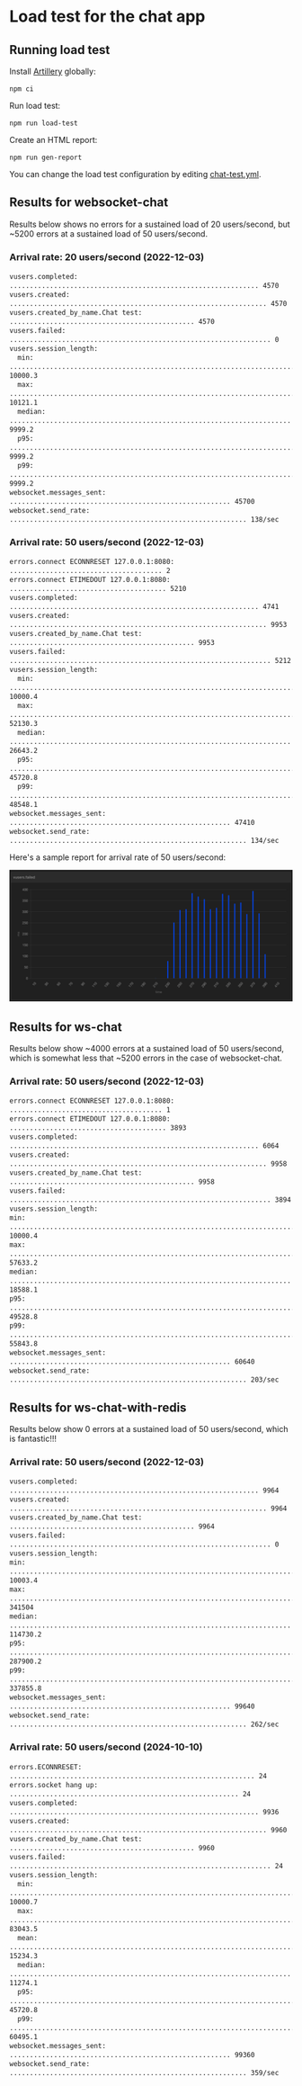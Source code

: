 # Load test for the chat app

## Running load test

Install [Artillery](https://www.artillery.io/) globally:

```shell
npm ci
```

Run load test:

```shell
npm run load-test
```

Create an HTML report:

```shell
npm run gen-report
```

You can change the load test configuration by editing
[chat-test.yml](chat-test.yml).

## Results for websocket-chat

Results below shows no errors for a sustained load of 20 users/second, but ~5200
errors at a sustained load of 50 users/second.

### Arrival rate: 20 users/second (2022-12-03)

```text
vusers.completed: .............................................................. 4570
vusers.created: ................................................................ 4570
vusers.created_by_name.Chat test: .............................................. 4570
vusers.failed: ................................................................. 0
vusers.session_length:
  min: ......................................................................... 10000.3
  max: ......................................................................... 10121.1
  median: ...................................................................... 9999.2
  p95: ......................................................................... 9999.2
  p99: ......................................................................... 9999.2
websocket.messages_sent: ....................................................... 45700
websocket.send_rate: ........................................................... 138/sec
```

### Arrival rate: 50 users/second (2022-12-03)

```text
errors.connect ECONNRESET 127.0.0.1:8080: ...................................... 2
errors.connect ETIMEDOUT 127.0.0.1:8080: ....................................... 5210
vusers.completed: .............................................................. 4741
vusers.created: ................................................................ 9953
vusers.created_by_name.Chat test: .............................................. 9953
vusers.failed: ................................................................. 5212
vusers.session_length:
  min: ......................................................................... 10000.4
  max: ......................................................................... 52130.3
  median: ...................................................................... 26643.2
  p95: ......................................................................... 45720.8
  p99: ......................................................................... 48548.1
websocket.messages_sent: ....................................................... 47410
websocket.send_rate: ........................................................... 134/sec
```

Here's a sample report for arrival rate of 50 users/second:

![Virtual Users Failed](virtual-users-failed.png)

## Results for ws-chat

Results below show ~4000 errors at a sustained load of 50 users/second, which is
somewhat less that ~5200 errors in the case of websocket-chat.

### Arrival rate: 50 users/second (2022-12-03)

```text
errors.connect ECONNRESET 127.0.0.1:8080: ...................................... 1
errors.connect ETIMEDOUT 127.0.0.1:8080: ....................................... 3893
vusers.completed: .............................................................. 6064
vusers.created: ................................................................ 9958
vusers.created_by_name.Chat test: .............................................. 9958
vusers.failed: ................................................................. 3894
vusers.session_length:
min: ......................................................................... 10000.4
max: ......................................................................... 57633.2
median: ...................................................................... 18588.1
p95: ......................................................................... 49528.8
p99: ......................................................................... 55843.8
websocket.messages_sent: ....................................................... 60640
websocket.send_rate: ........................................................... 203/sec
```

## Results for ws-chat-with-redis

Results below show 0 errors at a sustained load of 50 users/second, which is
fantastic!!!

### Arrival rate: 50 users/second (2022-12-03)

```text
vusers.completed: .............................................................. 9964
vusers.created: ................................................................ 9964
vusers.created_by_name.Chat test: .............................................. 9964
vusers.failed: ................................................................. 0
vusers.session_length:
min: ......................................................................... 10003.4
max: ......................................................................... 341504
median: ...................................................................... 114730.2
p95: ......................................................................... 287900.2
p99: ......................................................................... 337855.8
websocket.messages_sent: ....................................................... 99640
websocket.send_rate: ........................................................... 262/sec
```

### Arrival rate: 50 users/second (2024-10-10)

```text
errors.ECONNRESET: ............................................................. 24
errors.socket hang up: ......................................................... 24
vusers.completed: .............................................................. 9936
vusers.created: ................................................................ 9960
vusers.created_by_name.Chat test: .............................................. 9960
vusers.failed: ................................................................. 24
vusers.session_length:
  min: ......................................................................... 10000.7
  max: ......................................................................... 83043.5
  mean: ........................................................................ 15234.3
  median: ...................................................................... 11274.1
  p95: ......................................................................... 45720.8
  p99: ......................................................................... 60495.1
websocket.messages_sent: ....................................................... 99360
websocket.send_rate: ........................................................... 359/sec
```
